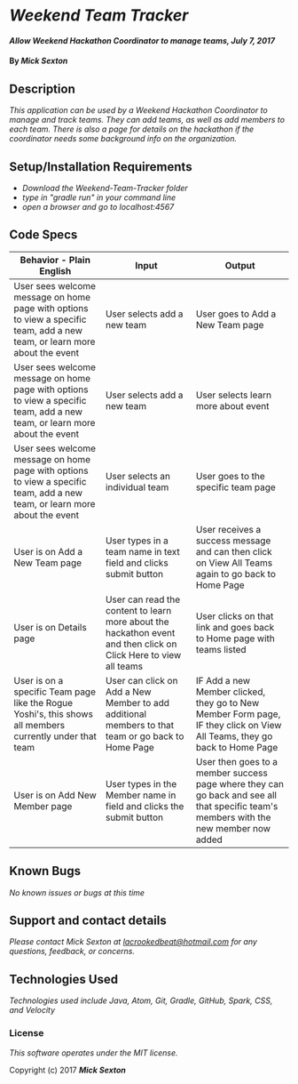 # _Weekend Team Tracker_

#### _Allow Weekend Hackathon Coordinator to manage teams, July 7, 2017_

#### By _**Mick Sexton**_

## Description

_This application can be used by a Weekend Hackathon Coordinator to manage and track teams. They can add teams, as well as add members to each team. There is also a page for details on the hackathon if the coordinator needs some background info on the organization._

## Setup/Installation Requirements

* _Download the Weekend-Team-Tracker folder_
* _type in "gradle run" in your command line_
* _open a browser and go to localhost:4567_

## Code Specs

|Behavior - Plain English|Input|Output|
|---|---|---|
|User sees welcome message on home page with options to view a specific team, add a new team, or learn more about the event|User selects add a new team|User goes to Add a New Team page|
|User sees welcome message on home page with options to view a specific team, add a new team, or learn more about the event|User selects add a new team|User selects learn more about event|User goes to Details page|
|User sees welcome message on home page with options to view a specific team, add a new team, or learn more about the event|User selects an individual team|User goes to the specific team page|
|User is on Add a New Team page|User types in a team name in text field and clicks submit button|User receives a success message and can then click on View All Teams again to go back to Home Page|
|User is on Details page|User can read the content to learn more about the hackathon event and then click on Click Here to view all teams|User clicks on that link and goes back to Home page with teams listed|
|User is on a specific Team page like the Rogue Yoshi's, this shows all members currently under that team|User can click on Add a New Member to add additional members to that team or go back to Home Page|IF Add a new Member clicked, they go to New Member Form page, IF they click on View All Teams, they go back to Home Page|
|User is on Add New Member page|User types in the Member name in field and clicks the submit button|User then goes to a member success page where they can go back and see all that specific team's members with the new member now added|
 

## Known Bugs

_No known issues or bugs at this time_

## Support and contact details

_Please contact Mick Sexton at lacrookedbeat@hotmail.com for any questions, feedback, or concerns._

## Technologies Used

_Technologies used include Java, Atom, Git, Gradle, GitHub, Spark, CSS, and Velocity_

### License

*This software operates under the MIT license.*

Copyright (c) 2017 **_Mick Sexton_**
